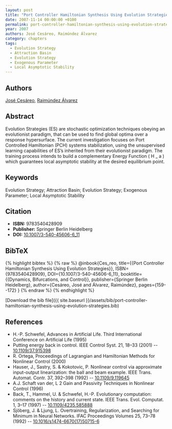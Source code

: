 ```yaml
---
layout: post
title: "Port Controller Hamiltonian Synthesis Using Evolution Strategies"
date: 2007-11-14 00:00:00 +0100
permalink: port-controller-hamiltonian-synthesis-using-evolution-strategies
year: 2007
authors: José Cesáreo, Raimúndez Álvarez
category: chapters
tags:
  - Evolution Strategy
  - Attraction Basin
  - Evolution Strategy
  - Exogenous Parameter
  - Local Asymptotic Stability
---
```

 
## Authors
[José Cesáreo](authors/jose-cesareo), [Raimúndez Álvarez](authors/raimundez-alvarez)
 
## Abstract
Evolution Strategies (ES) are stochastic optimization techniques obeying an evolutionist paradigm, that can be used to find global optima over a response hypersurface. The current investigation focuses on Port Controlled Hamiltonian (PCH) systems stabilization, using the unsupervised learning capabilities of ES’s inherited from their evolutionist paradigm. The training process intends to build a complementary Energy Function ( H _ a ) which guarantees local asymptotic stability at the desired equilibrium point.
 
## Keywords
Evolution Strategy; Attraction Basin; Evolution Strategy; Exogenous Parameter; Local Asymptotic Stability
 
## Citation
- **ISBN:** 9783540428909
- **Publisher:** Springer Berlin Heidelberg
- **DOI:** [10.1007/3-540-45606-6_11](https://doi.org/10.1007/3-540-45606-6_11)
 
## BibTeX
{% highlight bibtex %}
{% raw %}
@inbook{Ces_reo,
  title={{Port Controller Hamiltonian Synthesis Using Evolution Strategies}},
  ISBN={9783540428909},
  DOI={10.1007/3-540-45606-6_11},
  booktitle={{Dynamics, Bifurcations, and Control}},
  publisher={Springer Berlin Heidelberg},
  author={Cesáreo, José and Álvarez, Raimúndez},
  pages={159--172}
}
{% endraw %}
{% endhighlight %}
 
[Download the bib file]({{ site.baseurl }}/assets/bib/port-controller-hamiltonian-synthesis-using-evolution-strategies.bib)
 
## References
- H.-P. Schwefel, Advances in Artificial Life. Third International Conference on Artificial Life (1995)
- Putting energy back in control. IEEE Control Syst. 21, 18–33 (2001) -- [10.1109/37.915398](https://doi.org/10.1109/37.915398)
- R. Ortega, Proceedings of Lagrangian and Hamiltonian Methods for Nonlinear Control (2000)
- Hauser, J., Sastry, S. & Kokotovic, P. Nonlinear control via approximate input-output linearization: the ball and beam example. IEEE Trans. Automat. Contr. 37, 392–398 (1992) -- [10.1109/9.119645](https://doi.org/10.1109/9.119645)
- A.J. Schaft van der, L 2 Gain and Passivity Techniques in Nonlinear Control (1996)
- Back, T., Hammel, U. & Schwefel, H.-P. Evolutionary computation: comments on the history and current state. IEEE Trans. Evol. Computat. 1, 3–17 (1997) -- [10.1109/4235.585888](https://doi.org/10.1109/4235.585888)
- Sjöberg, J. & Ljung, L. Overtraining, Regularization, and Searching for Minimum in Neural Networks. IFAC Proceedings Volumes 25, 73–78 (1992) -- [10.1016/s1474-6670(17)50715-6](https://doi.org/10.1016/s1474-6670(17)50715-6)

